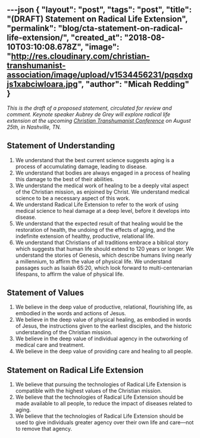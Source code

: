 ---json
{
	"layout": "post",
	"tags": "post",
    "title": "(DRAFT) Statement on Radical Life Extension",
    "permalink": "blog/cta-statement-on-radical-life-extension/",
    "created_at": "2018-08-10T03:10:08.678Z",
    "image":  "http://res.cloudinary.com/christian-transhumanist-association/image/upload/v1534456231/pqsdxgjs1xabciwloara.jpg",
    "author": "Micah Redding"
}
---
*This is the draft of a proposed statement, circulated for review and comment. Keynote speaker Aubrey de Grey will explore radical life extension at the upcoming [Christian Transhumanist Conference](https://www.christiantranshumanism.org/conference) on August 25th, in Nashville, TN.* 

## Statement of Understanding

1. We understand that the best current science suggests aging is a process of accumulating damage, leading to disease. 
2. We understand that bodies are always engaged in a process of healing this damage to the best of their abilities.
3. We understand the medical work of healing to be a deeply vital aspect of the Christian mission, as enjoined by Christ. We understand medical science to be a necessary aspect of this work.
4. We understand Radical Life Extension to refer to the work of using medical science to heal damage at a deep level, before it develops into disease.
5. We understand that the expected result of that healing would be the restoration of health, the undoing of the effects of aging, and the indefinite extension of healthy, productive, relational life.
6. We understand that Christians of all traditions embrace a biblical story which suggests that human life should extend to 120 years or longer. We understand the stories of Genesis, which describe humans living nearly a millennium, to affirm the value of physical life. We understand passages such as Isaiah 65:20, which look forward to multi-centenarian lifespans, to affirm the value of physical life.

## Statement of Values

1. We believe in the deep value of productive, relational, flourishing life, as embodied in the words and actions of Jesus.
2. We believe in the deep value of physical healing, as embodied in words of Jesus, the instructions given to the earliest disciples, and the historic understanding of the Christian mission.
3. We believe in the deep value of individual agency in the outworking of medical care and treatment.
4. We believe in the deep value of providing care and healing to all people.

## Statement on Radical Life Extension

1. We believe that pursuing the technologies of Radical Life Extension is compatible with the highest values of the Christian mission.
2. We believe that the technologies of Radical Life Extension should be made available to all people, to reduce the impact of diseases related to aging.
3. We believe that the technologies of Radical Life Extension should be used to give individuals greater agency over their own life and care—not to remove that agency.
